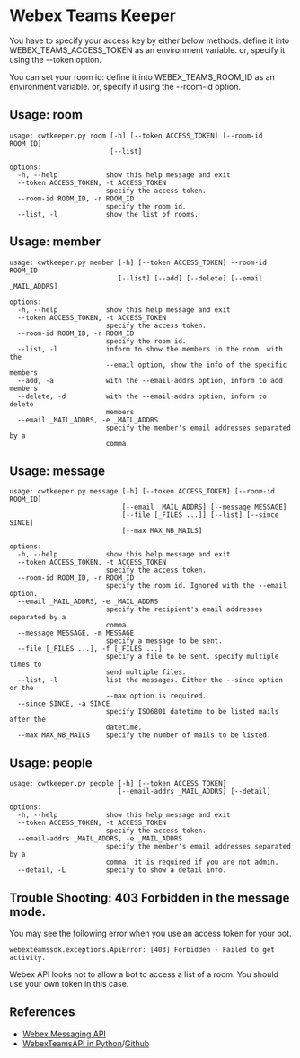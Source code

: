 Webex Teams Keeper
==================

You have to specify your access key by either below methods.
define it into WEBEX_TEAMS_ACCESS_TOKEN as an environment variable.
or, specify it using the --token option.

You can set your room id:
define it into WEBEX_TEAMS_ROOM_ID as an environment variable.
or, specify it using the --room-id option.

## Usage: room

```
usage: cwtkeeper.py room [-h] [--token ACCESS_TOKEN] [--room-id ROOM_ID]
                         [--list]

options:
  -h, --help            show this help message and exit
  --token ACCESS_TOKEN, -t ACCESS_TOKEN
                        specify the access token.
  --room-id ROOM_ID, -r ROOM_ID
                        specify the room id.
  --list, -l            show the list of rooms.
```

## Usage: member

```
usage: cwtkeeper.py member [-h] [--token ACCESS_TOKEN] --room-id ROOM_ID
                           [--list] [--add] [--delete] [--email _MAIL_ADDRS]

options:
  -h, --help            show this help message and exit
  --token ACCESS_TOKEN, -t ACCESS_TOKEN
                        specify the access token.
  --room-id ROOM_ID, -r ROOM_ID
                        specify the room id.
  --list, -l            inform to show the members in the room. with the
                        --email option, show the info of the specific members
  --add, -a             with the --email-addrs option, inform to add members
  --delete, -d          with the --email-addrs option, inform to delete
                        members
  --email _MAIL_ADDRS, -e _MAIL_ADDRS
                        specify the member's email addresses separated by a
                        comma.
```

## Usage: message

```
usage: cwtkeeper.py message [-h] [--token ACCESS_TOKEN] [--room-id ROOM_ID]
                            [--email _MAIL_ADDRS] [--message MESSAGE]
                            [--file [_FILES ...]] [--list] [--since SINCE]
                            [--max MAX_NB_MAILS]

options:
  -h, --help            show this help message and exit
  --token ACCESS_TOKEN, -t ACCESS_TOKEN
                        specify the access token.
  --room-id ROOM_ID, -r ROOM_ID
                        specify the room id. Ignored with the --email option.
  --email _MAIL_ADDRS, -e _MAIL_ADDRS
                        specify the recipient's email addresses separated by a
                        comma.
  --message MESSAGE, -m MESSAGE
                        specify a message to be sent.
  --file [_FILES ...], -f [_FILES ...]
                        specify a file to be sent. specify multiple times to
                        send multiple files.
  --list, -l            list the messages. Either the --since option or the
                        --max option is required.
  --since SINCE, -a SINCE
                        specify ISO6801 datetime to be listed mails after the
                        datetime.
  --max MAX_NB_MAILS    specify the number of mails to be listed.
```

## Usage: people

```
usage: cwtkeeper.py people [-h] [--token ACCESS_TOKEN]
                           [--email-addrs _MAIL_ADDRS] [--detail]

options:
  -h, --help            show this help message and exit
  --token ACCESS_TOKEN, -t ACCESS_TOKEN
                        specify the access token.
  --email-addrs _MAIL_ADDRS, -e _MAIL_ADDRS
                        specify the member's email addresses separated by a
                        comma. it is required if you are not admin.
  --detail, -L          specify to show a detail info.
```

## Trouble Shooting: 403 Forbidden in the message mode.

You may see the following error when you use an access token for your bot.

```
webexteamssdk.exceptions.ApiError: [403] Forbidden - Failed to get activity.
```

Webex API looks not to allow a bot to access a list of a room.
You should use your own token in this case.

## References

- [Webex Messaging API](https://developer.webex.com/docs/messaging)
- [WebexTeamsAPI in Python](https://webexteamssdk.readthedocs.io/en/latest/user/api.html#webexteamsapi)/[Github](https://github.com/WebexCommunity/WebexPythonSDK)

